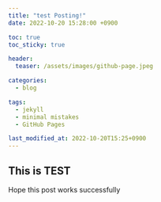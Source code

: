 ```yaml
---
title: "test Posting!"
date: 2022-10-20 15:28:00 +0900

toc: true
toc_sticky: true

header: 
  teaser: /assets/images/github-page.jpeg

categories:
  - blog

tags: 
  - jekyll
  - minimal mistakes
  - GitHub Pages

last_modified_at: 2022-10-20T15:25+0900
---
```

## This is TEST

Hope this post works successfully
